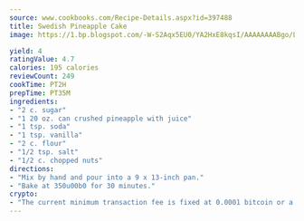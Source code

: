```yaml
---
source: www.cookbooks.com/Recipe-Details.aspx?id=397488
title: Swedish Pineapple Cake
image: https://1.bp.blogspot.com/-W-S2Aqx5EU0/YA2HxE8kqsI/AAAAAAAABgo/LNxJ2X_rvYgPNsplYMgQNjuwxaZ0e3pQQCLcBGAsYHQ/s320/17.png

yield: 4
ratingValue: 4.7
calories: 195 calories
reviewCount: 249
cookTime: PT2H
prepTime: PT35M
ingredients:
- "2 c. sugar"
- "1 20 oz. can crushed pineapple with juice"
- "1 tsp. soda"
- "1 tsp. vanilla"
- "2 c. flour"
- "1/2 tsp. salt"
- "1/2 c. chopped nuts"
directions:
- "Mix by hand and pour into a 9 x 13-inch pan."
- "Bake at 350u00b0 for 30 minutes."
crypto:
- "The current minimum transaction fee is fixed at 0.0001 bitcoin or a tenth of a millibitcoin per kilobyte, recently decreased from one millibitcoin."
---
```

